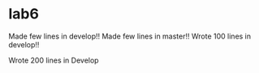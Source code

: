 # lab6
Made few lines in develop!!
Made few lines in master!!
Wrote 100 lines in develop!!

Wrote 200 lines in Develop

